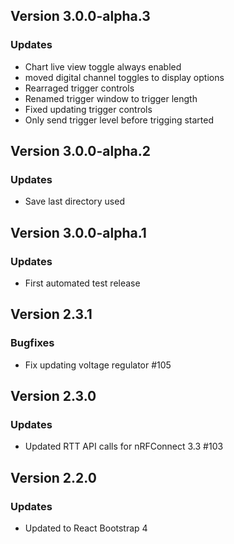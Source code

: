 ## Version 3.0.0-alpha.3
### Updates
- Chart live view toggle always enabled
- moved digital channel toggles to display options
- Rearraged trigger controls
- Renamed trigger window to trigger length
- Fixed updating trigger controls
- Only send trigger level before trigging started

## Version 3.0.0-alpha.2
### Updates
- Save last directory used

## Version 3.0.0-alpha.1
### Updates
- First automated test release

## Version 2.3.1
### Bugfixes
- Fix updating voltage regulator #105

## Version 2.3.0
### Updates
- Updated RTT API calls for nRFConnect 3.3 #103

## Version 2.2.0
### Updates
- Updated to React Bootstrap 4
